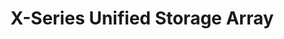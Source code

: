 ---
title: "X-Series Unified Storage Array"
linkTitle: "X-Series"
description: "Articles describing the TrueNAS X-Series with installation and upgrade procedures"
weight: 4
---